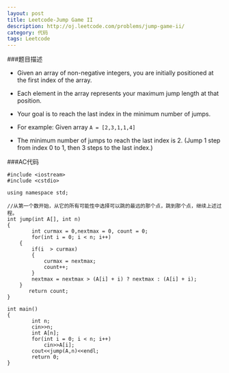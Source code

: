 ```yaml
---
layout: post
title: Leetcode-Jump Game II 
description: http://oj.leetcode.com/problems/jump-game-ii/
category: 代码
tags: Leetcode
---
```

###题目描述
*   Given an array of non-negative integers, you are initially positioned at the first index of the array.

*   Each element in the array represents your maximum jump length at that position.

*   Your goal is to reach the last index in the minimum number of jumps.

*   For example:
    Given array `A = [2,3,1,1,4]`

*   The minimum number of jumps to reach the last index is 2. (Jump 1 step from index 0 to 1, then 3 steps to the last index.)

###AC代码

    #include <iostream>
    #include <cstdio>
    
    using namespace std;
    
    //从第一个数开始，从它的所有可能性中选择可以跳的最远的那个点，跳到那个点，继续上述过程。
    int jump(int A[], int n)
    {
        	int curmax = 0,nextmax = 0, count = 0;
        	for(int i = 0; i < n; i++)
    	{
    		if(i  > curmax)
    		{
    			curmax = nextmax;
    			count++;
    		}
    		nextmax = nextmax > (A[i] + i) ? nextmax : (A[i] + i);
    	}
    	   return count;
    }
    
    int main()
    {
        	int n;
        	cin>>n;
        	int A[n];
        	for(int i = 0; i < n; i++)
        		cin>>A[i];
        	cout<<jump(A,n)<<endl;
        	return 0;
    }


